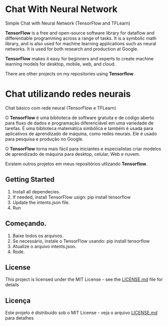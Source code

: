 # Chat With Neural Network 

Simple Chat with Neural Network (TensorFlow and TFLearn)

__TensorFlow__ is a free and open-source software library for dataflow and differentiable programming across a range of tasks. It is a symbolic math library, and is also used for machine learning applications such as neural networks. It is used for both research and production at Google.

__TensorFlow__ makes it easy for beginners and experts to create machine learning models for desktop, mobile, web, and cloud.

There are other projects on my repositories using __Tensorflow__.

# Chat utilizando redes neurais
Chat básico com rede neural (TensorFlow e TFLearn)

O __TensorFlow__ é uma biblioteca de software gratuita e de código aberto para fluxo de dados e programação diferenciável em uma variedade de tarefas. É uma biblioteca matemática simbólica e também é usada para aplicativos de aprendizado de máquina, como redes neurais. Ele é usado para pesquisa e produção no Google.

O __TensorFlow__ torna mais fácil para iniciantes e especialistas criar modelos de aprendizado de máquina para desktop, celular, Web e nuvem.

Existem outros projetos em meus repositórios utlizando __Tensorflow__.

## Getting Started

1. Install all dependecies. 
2. If needed, install TensorFlow usign: pip install tensorflow
3. Update the intents.json file. 
4. Run

## Começando. 

1. Baixe todos os arquivos.
2. Se necessário, instale o TensorFlow usando: pip install tensorflow
3. Atualize o arquivo intents.json.
4. Rode.

## License

This project is licensed under the MIT License - see the [LICENSE.md](LICENSE.md) file for details

## Licença 

Este projeto é distribuído sob o MIT License - veja o arquivo [LICENSE.md](LICENSE.md) para detalhes

